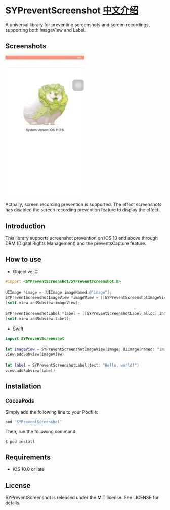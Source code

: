 SYPreventScreenshot [中文介绍]()
============

A universal library for preventing screenshots and screen recordings, supporting both ImageView and Label.

## Screenshots

<img src="./Screenshots/gif.gif" width="250"/>

Actually, screen recording prevention is supported. The effect screenshots has disabled the screen recording prevention feature to display the effect.

## Introduction

This library supports screenshot prevention on iOS 10 and above through DRM (Digital Rights Management) and the preventsCapture feature.

## How to use

* Objective-C

```objective-c
#import <SYPreventScreenshot/SYPreventScreenshot.h>

UIImage *image = [UIImage imageNamed:@"image"];
SYPreventScreenshotImageView *imageView = [[SYPreventScreenshotImageView alloc] initWithImage:image];
[self.view addSubview:imageView];
    
SYPreventScreenshotLabel *label = [[SYPreventScreenshotLabel alloc] initWithText:@"Hello, world!"];
[self.view addSubview:label];
```

* Swift

```swift
import SYPreventScreenshot

let imageView = SYPreventScreenshotImageView(image: UIImage(named: "image"))
view.addSubview(imageView)
    
let label = SYPreventScreenshotLabel(text: "Hello, world!")
view.addSubview(label)
```


## Installation

### CocoaPods

Simply add the following line to your Podfile:

```ruby
pod 'SYPreventScreenshot'
```

Then, run the following command:

```bash
$ pod install
```

## Requirements

- iOS 10.0 or late


## License

SYPreventScreenshot is released under the MIT license. See LICENSE for details.
